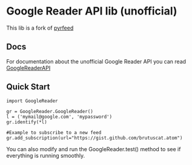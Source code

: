 Google Reader API lib (unofficial)
==================================

This lib is a fork of [pyrfeed](http://code.google.com/p/pyrfeed/)

Docs
----

For documentation about the unofficial Google Reader API you can read [GoogleReaderAPI](http://code.google.com/p/pyrfeed/wiki/GoogleReaderAPI)

Quick Start
-----------

    import GoogleReader

    gr = GoogleReader.GoogleReader()
    l = ('mymail@google.com', 'mypassword')
    gr.identify(*l)

    #Example to subscribe to a new feed
    gr.add_subscription(url="https://gist.github.com/brutuscat.atom")


You can also modify and run the GoogleReader.test() method to see if everything is running smoothly.